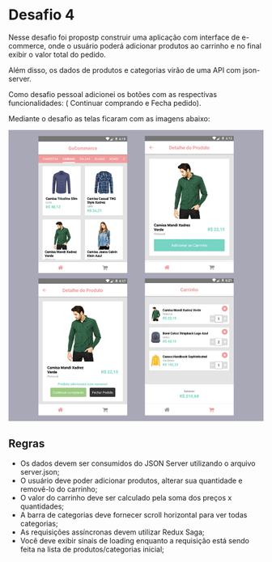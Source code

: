 # Desafio 4

Nesse desafio foi propostp construir uma aplicação com interface de e-commerce, onde o usuário poderá adicionar produtos ao carrinho e no final exibir o valor total do pedido.

Além disso, os dados de produtos e categorias virão de uma API com json-server.

Como desafio pessoal adicionei os botões com as respectivas funcionalidades: ( Continuar comprando e Fecha pedido).

Mediante o desafio as telas ficaram com as imagens abaixo:

![Telas](/assets/screens.png)

## Regras

- Os dados devem ser consumidos do JSON Server utilizando o arquivo server.json;
- O usuário deve poder adicionar produtos, alterar sua quantidade e removê-lo do carrinho;
- O valor do carrinho deve ser calculado pela soma dos preços x quantidades;
- A barra de categorias deve fornecer scroll horizontal para ver todas categorias;
- As requisições assíncronas devem utilizar Redux Saga;
- Você deve exibir sinais de loading enquanto a requisição está sendo feita na lista de produtos/categorias inicial;
